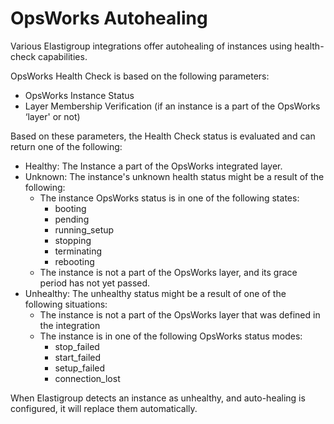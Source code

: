 # OpsWorks Autohealing

Various Elastigroup integrations offer autohealing of instances using health-check capabilities.

OpsWorks Health Check is based on the following parameters:

- OpsWorks Instance Status
- Layer Membership Verification (if an instance is a part of the OpsWorks ‘layer' or not)

Based on these parameters, the Health Check status is evaluated and can return one of the following:

- Healthy: The Instance a part of the OpsWorks integrated layer.
- Unknown: The instance's unknown health status might be a result of the following:
  - The instance OpsWorks status is in one of the following states:
    - booting
    - pending
    - running_setup
    - stopping
    - terminating
    - rebooting
  - The instance is not a part of the OpsWorks layer, and its grace period has not yet passed.
- Unhealthy: The unhealthy status might be a result of one of the following situations:
  - The instance is not a part of the OpsWorks layer that was defined in the integration
  - The instance is in one of the following OpsWorks status modes:
    - stop_failed
    - start_failed
    - setup_failed
    - connection_lost

When Elastigroup detects an instance as unhealthy, and auto-healing is configured, it will replace them automatically.
